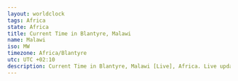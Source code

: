 ```yaml
---
layout: worldclock
tags: Africa
state: Africa
title: Current Time in Blantyre, Malawi
name: Malawi
iso: MW
timezone: Africa/Blantyre
utc: UTC +02:10
description: Current Time in Blantyre, Malawi [Live], Africa. Live update now time in Blantyre, timezone Africa/Blantyre, UTC +02:10, Country ISO code & Current Local Time.
---
```


